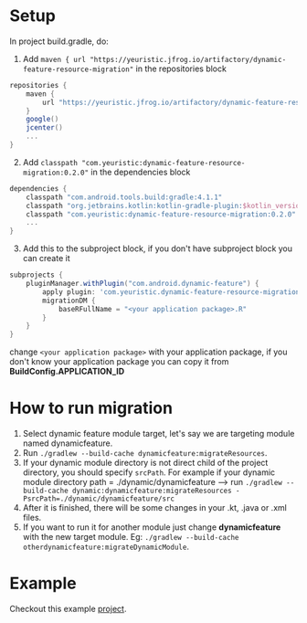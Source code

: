 # Setup
In project build.gradle, do:
1. Add ```maven { url "https://yeuristic.jfrog.io/artifactory/dynamic-feature-resource-migration"``` in the repositories block
``` gradle
repositories {
    maven {
        url "https://yeuristic.jfrog.io/artifactory/dynamic-feature-resource-migration"
    }
    google()
    jcenter()
    ...
}
```
2. Add ```classpath "com.yeuristic:dynamic-feature-resource-migration:0.2.0"``` in the dependencies block
``` gradle
dependencies {
    classpath "com.android.tools.build:gradle:4.1.1"
    classpath "org.jetbrains.kotlin:kotlin-gradle-plugin:$kotlin_version"
    classpath "com.yeuristic:dynamic-feature-resource-migration:0.2.0"
    ...
}
```
3. Add this to the subproject block, if you don't have subproject block you can create it
``` gradle
subprojects {
    pluginManager.withPlugin("com.android.dynamic-feature") {
        apply plugin: 'com.yeuristic.dynamic-feature-resource-migration'
        migrationDM {
            baseRFullName = "<your application package>.R"
        }
    }
}
```
change ```<your application package>``` with your application package, if you don't know your application package you can copy it from **BuildConfig.APPLICATION_ID**  

# How to run migration
1. Select dynamic feature module target, let's say we are targeting module named dynamicfeature.  
2. Run ```./gradlew --build-cache dynamicfeature:migrateResources```.
3. If your dynamic module directory is not direct child of the project directory, you should specify `srcPath`. For example if your dynamic module directory path = ./dynamic/dynamicfeature --> run `./gradlew --build-cache dynamic:dynamicfeature:migrateResources -PsrcPath=./dynamic/dynamicfeature/src`    
4. After it is finished, there will be some changes in your .kt, .java or .xml files.  
5. If you want to run it for another module just change **dynamicfeature** with the new target module. Eg: ```./gradlew --build-cache otherdynamicfeature:migrateDynamicModule```.  

# Example
Checkout this example [project](https://github.com/yeuristic/dynamic-feature-resource-migration-example).
